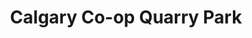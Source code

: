 ---
title: "Calgary Co-op Quarry Park"
url: /calgary/calgary-co-op-quarry-park/
shop: supermarket
---